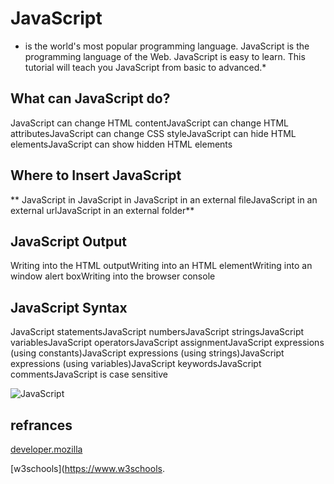 

# JavaScript 

* is the world's most popular programming language.
JavaScript is the programming language of the Web. 
JavaScript is easy to learn.
This tutorial will teach you JavaScript from basic to advanced.*

## What can JavaScript do?

JavaScript can change HTML contentJavaScript can change HTML attributesJavaScript can change CSS styleJavaScript can hide HTML elementsJavaScript can show hidden HTML elements

## Where to Insert JavaScript

** JavaScript in <head>JavaScript in <body>JavaScript in an external fileJavaScript in an external urlJavaScript in an external folder**



## JavaScript Output

Writing into the HTML outputWriting into an HTML elementWriting into an window alert boxWriting into the browser console

## JavaScript Syntax
JavaScript statementsJavaScript numbersJavaScript stringsJavaScript variablesJavaScript operatorsJavaScript assignmentJavaScript expressions (using constants)JavaScript expressions (using strings)JavaScript expressions (using variables)JavaScript keywordsJavaScript commentsJavaScript is case sensitive

![JavaScript](https://images.app.goo.gl/iJ1t8JcPxrR8xa3r9)


## refrances
 [developer.mozilla](https://developer.mozilla.org)

 [w3schools](https://www.w3schools.